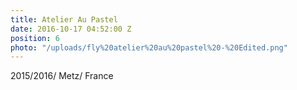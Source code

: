 ```yaml
---
title: Atelier Au Pastel
date: 2016-10-17 04:52:00 Z
position: 6
photo: "/uploads/fly%20atelier%20au%20pastel%20-%20Edited.png"
---
```


2015/2016/ Metz/ France